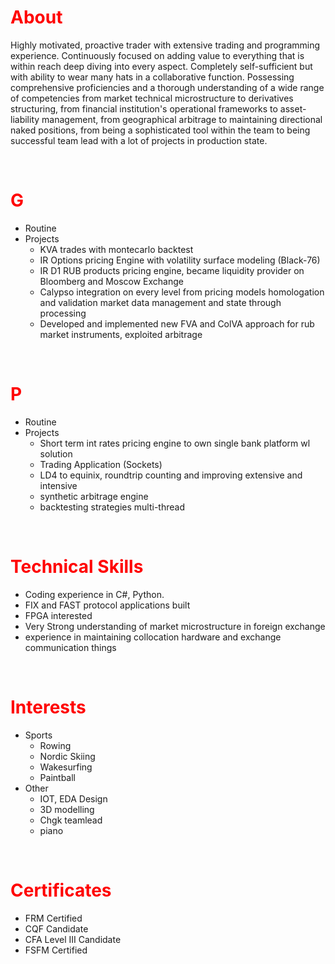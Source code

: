 # <span style="color:red">**About**</span>
Highly motivated, proactive trader with extensive trading and programming experience. Continuously focused on adding value to everything that is within reach deep diving into every aspect. Completely self-sufficient but with ability to wear many hats in a collaborative function. Possessing comprehensive proficiencies and a thorough understanding of a wide range of competencies from market technical microstructure to derivatives structuring, from financial institution's operational frameworks to asset-liability management, from geographical arbitrage to maintaining directional naked positions, from being a sophisticated tool within the team to being successful team lead with a lot of projects in production state.
<p>&nbsp;</p>

# <span style="color:red">**G**</span>
- Routine
- Projects
    - KVA trades with montecarlo backtest
    - IR Options pricing Engine with volatility surface modeling (Black-76)
    - IR D1 RUB products pricing engine, became liquidity provider on Bloomberg and Moscow Exchange
    - Calypso integration on every level from pricing models homologation and validation market data management and state through processing
    - Developed and implemented new FVA and ColVA approach for rub market instruments, exploited arbitrage 
<p>&nbsp;</p>

# <span style="color:red">**P**</span>
- Routine
- Projects
    - Short term int rates pricing engine to own single bank platform wl solution
    - Trading Application (Sockets)
    - LD4 to equinix, roundtrip counting and improving extensive and intensive
    - synthetic arbitrage engine
    - backtesting strategies multi-thread
<p>&nbsp;</p>

# <span style="color:red">**Technical Skills**</span>
- Coding experience in C#, Python.
- FIX and FAST protocol applications built
- FPGA interested
- Very Strong understanding of market microstructure in foreign exchange
- experience in maintaining collocation hardware and exchange communication things   
<p>&nbsp;</p>

# <span style="color:red">**Interests**</span>
- Sports
  - Rowing
  - Nordic Skiing
  - Wakesurfing
  - Paintball
- Other
  - IOT, EDA Design
  - 3D modelling
  - Chgk teamlead
  - piano
<p>&nbsp;</p>

# <span style="color:red">**Certificates**</span>
- FRM Certified
- CQF Candidate
- CFA Level III Candidate
- FSFM Certified
<p>&nbsp;</p>